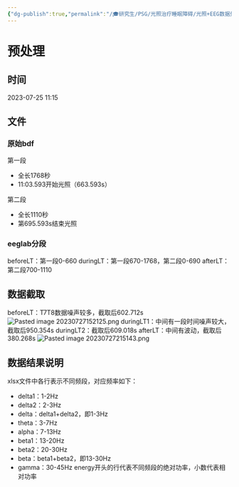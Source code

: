 ```yaml
---
{"dg-publish":true,"permalink":"/🎓研究生/PSG/光照治疗睡眠障碍/光照+EEG数据处理/","dgPassFrontmatter":true}
---
```



# 预处理
## 时间
2023-07-25 11:15

## 文件
### 原始bdf
第一段
- 全长1768秒
- 11:03.593开始光照（663.593s）

第二段
- 全长1110秒
- 第695.593s结束光照

### eeglab分段
beforeLT：第一段0-660
duringLT：第一段670-1768，第二段0-690
afterLT：第二段700-1110

## 数据截取
beforeLT：T7T8数据噪声较多，截取后602.712s
![Pasted image 20230727152125.png](/img/user/%F0%9F%93%8Cpic/Pasted%20image%2020230727152125.png)
duringLT1：中间有一段时间噪声较大，截取后950.354s
duringLT2：截取后609.018s
afterLT：中间有波动，截取后380.268s
![Pasted image 20230727215143.png](/img/user/%F0%9F%93%8Cpic/Pasted%20image%2020230727215143.png)

## 数据结果说明
xlsx文件中各行表示不同频段，对应频率如下：
- delta1：1-2Hz
- delta2：2-3Hz
- delta：delta1+delta2，即1-3Hz
- theta：3-7Hz
- alpha：7-13Hz
- beta1：13-20Hz
- beta2：20-30Hz
- beta：beta1+beta2，即13-30Hz
- gamma：30-45Hz
energy开头的行代表不同频段的绝对功率，小数代表相对功率